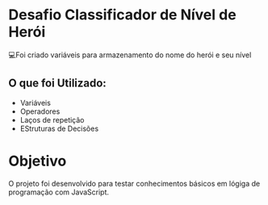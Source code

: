 # Desafio Classificador de Nível de Herói

💻Foi criado variáveis para armazenamento do nome do herói e seu nível

## O que foi Utilizado:

- Variáveis
- Operadores
- Laços de repetição
- EStruturas de Decisões

# Objetivo

O projeto foi desenvolvido para testar conhecimentos básicos em lógiga de programação com JavaScript.
  
